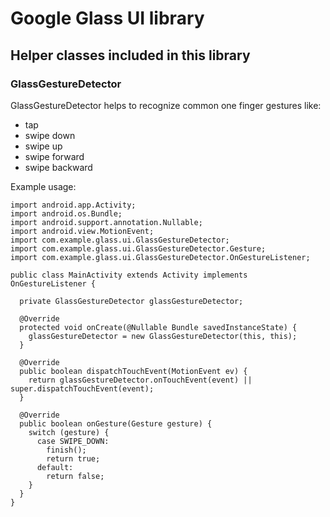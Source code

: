 # Google Glass UI library

## Helper classes included in this library

### GlassGestureDetector
GlassGestureDetector helps to recognize common one finger gestures like:
* tap
* swipe down
* swipe up
* swipe forward
* swipe backward

Example usage:

```
import android.app.Activity;
import android.os.Bundle;
import android.support.annotation.Nullable;
import android.view.MotionEvent;
import com.example.glass.ui.GlassGestureDetector;
import com.example.glass.ui.GlassGestureDetector.Gesture;
import com.example.glass.ui.GlassGestureDetector.OnGestureListener;

public class MainActivity extends Activity implements OnGestureListener {

  private GlassGestureDetector glassGestureDetector;

  @Override
  protected void onCreate(@Nullable Bundle savedInstanceState) {
    glassGestureDetector = new GlassGestureDetector(this, this);
  }

  @Override
  public boolean dispatchTouchEvent(MotionEvent ev) {
    return glassGestureDetector.onTouchEvent(event) || super.dispatchTouchEvent(event);
  }

  @Override
  public boolean onGesture(Gesture gesture) {
    switch (gesture) {
      case SWIPE_DOWN:
        finish();
        return true;
      default:
        return false;
    }
  }
}
```
